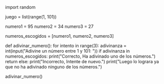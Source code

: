 import random

juego = list(range(1, 101))

numero1 = 95
numero2 = 34
numero3 = 27

numeros_escogidos = [numero1, numero2, numero3]

def adivinar_numero():
    for intento in range(3):
        adivinanza = int(input("Adivine un número entre 1 y 101: "))
        if adivinanza in numeros_escogidos:
            print("Correcto, Ha adivinado uno de los números.")
            return
        else:
            print("Incorrecto, Intente de nuevo.")
    print("Luego lo lograra ya que no ha adivinado ninguno de los números.")

adivinar_numero()

